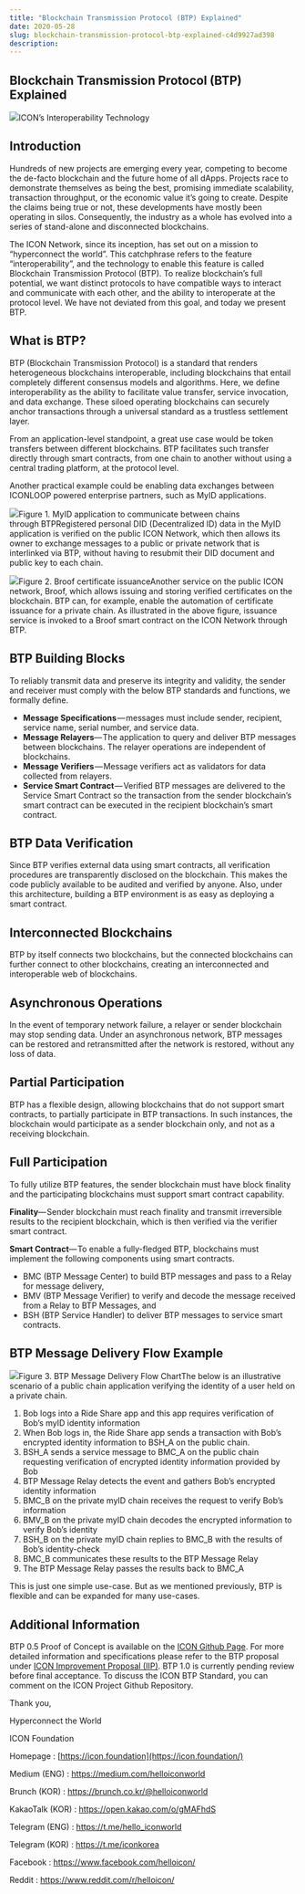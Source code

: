 ```yaml
---
title: "Blockchain Transmission Protocol (BTP) Explained"
date: 2020-05-28
slug: blockchain-transmission-protocol-btp-explained-c4d9927ad398
description:
---
```


## Blockchain Transmission Protocol (BTP) Explained

![](https://cdn-images-1.medium.com/max/800/1*MkVJqB4gl0fZjBWJDXNFAw.png)ICON’s Interoperability Technology

## Introduction

Hundreds of new projects are emerging every year, competing to become the de-facto blockchain and the future home of all dApps. Projects race to demonstrate themselves as being the best, promising immediate scalability, transaction throughput, or the economic value it’s going to create. Despite the claims being true or not, these developments have mostly been operating in silos. Consequently, the industry as a whole has evolved into a series of stand-alone and disconnected blockchains.

The ICON Network, since its inception, has set out on a mission to “hyperconnect the world”. This catchphrase refers to the feature “interoperability”, and the technology to enable this feature is called Blockchain Transmission Protocol (BTP). To realize blockchain’s full potential, we want distinct protocols to have compatible ways to interact and communicate with each other, and the ability to interoperate at the protocol level. We have not deviated from this goal, and today we present BTP.

## What is BTP?

BTP (Blockchain Transmission Protocol) is a standard that renders heterogeneous blockchains interoperable, including blockchains that entail completely different consensus models and algorithms. Here, we define interoperability as the ability to facilitate value transfer, service invocation, and data exchange. These siloed operating blockchains can securely anchor transactions through a universal standard as a trustless settlement layer.

From an application-level standpoint, a great use case would be token transfers between different blockchains. BTP facilitates such transfer directly through smart contracts, from one chain to another without using a central trading platform, at the protocol level.

Another practical example could be enabling data exchanges between ICONLOOP powered enterprise partners, such as MyID applications.

![](https://cdn-images-1.medium.com/max/800/0*7CG4aRsMVzQPFp_V)Figure 1. MyID application to communicate between chains through BTPRegistered personal DID (Decentralized ID) data in the MyID application is verified on the public ICON Network, which then allows its owner to exchange messages to a public or private network that is interlinked via BTP, without having to resubmit their DID document and public key to each chain.

![](https://cdn-images-1.medium.com/max/800/0*EJQLJ2_Hzve6qay-)Figure 2. Broof certificate issuanceAnother service on the public ICON network, Broof, which allows issuing and storing verified certificates on the blockchain. BTP can, for example, enable the automation of certificate issuance for a private chain. As illustrated in the above figure, issuance service is invoked to a Broof smart contract on the ICON Network through BTP.

## BTP Building Blocks

To reliably transmit data and preserve its integrity and validity, the sender and receiver must comply with the below BTP standards and functions, we formally define.

* **Message Specifications** — messages must include sender, recipient, service name, serial number, and service data.
* **Message Relayers**— The application to query and deliver BTP messages between blockchains. The relayer operations are independent of blockchains.
* **Message Verifiers** — Message verifiers act as validators for data collected from relayers.
* **Service Smart Contract** — Verified BTP messages are delivered to the Service Smart Contract so the transaction from the sender blockchain’s smart contract can be executed in the recipient blockchain’s smart contract.

## BTP Data Verification

Since BTP verifies external data using smart contracts, all verification procedures are transparently disclosed on the blockchain. This makes the code publicly available to be audited and verified by anyone. Also, under this architecture, building a BTP environment is as easy as deploying a smart contract.

## Interconnected Blockchains

BTP by itself connects two blockchains, but the connected blockchains can further connect to other blockchains, creating an interconnected and interoperable web of blockchains.

## Asynchronous Operations

In the event of temporary network failure, a relayer or sender blockchain may stop sending data. Under an asynchronous network, BTP messages can be restored and retransmitted after the network is restored, without any loss of data.

## Partial Participation

BTP has a flexible design, allowing blockchains that do not support smart contracts, to partially participate in BTP transactions. In such instances, the blockchain would participate as a sender blockchain only, and not as a receiving blockchain.

## Full Participation

To fully utilize BTP features, the sender blockchain must have block finality and the participating blockchains must support smart contract capability.

**Finality**— Sender blockchain must reach finality and transmit irreversible results to the recipient blockchain, which is then verified via the verifier smart contract.

**Smart Contract**— To enable a fully-fledged BTP, blockchains must implement the following components using smart contracts.

* BMC (BTP Message Center) to build BTP messages and pass to a Relay for message delivery,
* BMV (BTP Message Verifier) to verify and decode the message received from a Relay to BTP Messages, and
* BSH (BTP Service Handler) to deliver BTP messages to service smart contracts.

## BTP Message Delivery Flow Example

![](https://cdn-images-1.medium.com/max/800/0*RFb3GhP6Fo3An8ZD)Figure 3. BTP Message Delivery Flow ChartThe below is an illustrative scenario of a public chain application verifying the identity of a user held on a private chain.

1. Bob logs into a Ride Share app and this app requires verification of Bob’s myID identity information
2. When Bob logs in, the Ride Share app sends a transaction with Bob’s encrypted identity information to BSH\_A on the public chain.
3. BSH\_A sends a service message to BMC\_A on the public chain requesting verification of encrypted identity information provided by Bob
4. BTP Message Relay detects the event and gathers Bob’s encrypted identity information
5. BMC\_B on the private myID chain receives the request to verify Bob’s information
6. BMV\_B on the private myID chain decodes the encrypted information to verify Bob’s identity
7. BSH\_B on the private myID chain replies to BMC\_B with the results of Bob’s identity-check
8. BMC\_B communicates these results to the BTP Message Relay
9. The BTP Message Relay passes the results back to BMC\_A

This is just one simple use-case. But as we mentioned previously, BTP is flexible and can be expanded for many use-cases.

## Additional Information

BTP 0.5 Proof of Concept is available on the [ICON Github Page](https://github.com/icon-project/icon-btp-0.5-PoC). For more detailed information and specifications please refer to the BTP proposal under [ICON Improvement Proposal (IIP)](https://github.com/icon-project/IIPs/blob/master/IIPS/iip-25.md). BTP 1.0 is currently pending review before final acceptance. To discuss the ICON BTP Standard, you can comment on the ICON Project Github Repository.

Thank you,

Hyperconnect the World

ICON Foundation

Homepage : [https://icon.foundation](https://icon.foundation/)

Medium (ENG) : <https://medium.com/helloiconworld>

Brunch (KOR) : <https://brunch.co.kr/@helloiconworld>

KakaoTalk (KOR) : <https://open.kakao.com/o/gMAFhdS>

Telegram (ENG) : <https://t.me/hello_iconworld>

Telegram (KOR) : <https://t.me/iconkorea>

Facebook : <https://www.facebook.com/helloicon/>

Reddit : <https://www.reddit.com/r/helloicon/>

